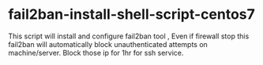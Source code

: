 # fail2ban-install-shell-script-centos7
This script will install and configure fail2ban tool , Even if firewall stop this fail2ban will automatically block unauthenticated attempts on machine/server. Block those ip  for 1hr for ssh service.
